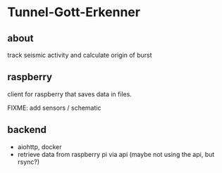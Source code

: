 
# Tunnel-Gott-Erkenner

## about

track seismic activity and calculate origin of burst


## raspberry

client for raspberry that saves data in files.

FIXME: add sensors / schematic


## backend

- aiohttp, docker
- retrieve data from raspberry pi via api (maybe not using the api, but rsync?)

